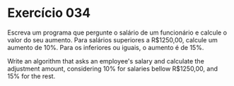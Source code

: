 # Exercício 034

Escreva um programa que pergunte o salário de um funcionário e
calcule o valor do seu aumento. Para salários superiores a
R$1250,00, calcule um aumento de 10%. Para os inferiores ou iguais,
o aumento é de 15%.

Write an algorithm that asks an employee's salary and calculate
the adjustment amount, considering 10% for salaries bellow R$1250,00,
and 15% for the rest.